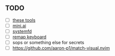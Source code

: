 ## TODO

- [ ] [these tools](https://www.youtube.com/watch?v=mmqDYw9C30I&list=TLPQMjAwNDIwMjStkB_vvjGVjg&index=2&ab_channel=JoseanMartinez)
- [ ] [mini.ai](https://youtu.be/6V8jdqdygB4?si=b2Ccc615xnnr4gN2)
- [ ] [systemfd](https://github.com/mitsuhiko/systemfd)
- [ ] [remap keyboard](https://www.youtube.com/watch?v=sLWQ4Gx88h4&list=TLPQMDIxMTIwMjS-uNhKxyCZIg&index=2&ab_channel=DreamsofCode)
- [ ] sops or something else for secrets
- [ ] https://github.com/aaron-p1/match-visual.nvim
